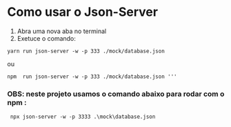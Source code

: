 # Como usar o Json-Server

1. Abra uma nova aba no terminal
2. Exetuce o comando:
``` 
yarn run json-server -w -p 333 ./mock/database.json  
```
ou 
```  
npm  run json-server -w -p 333 ./mock/database.json '''
```
### OBS: neste projeto usamos o comando abaixo para rodar com o npm : 
```
 npx json-server -w -p 3333 .\mock\database.json 
